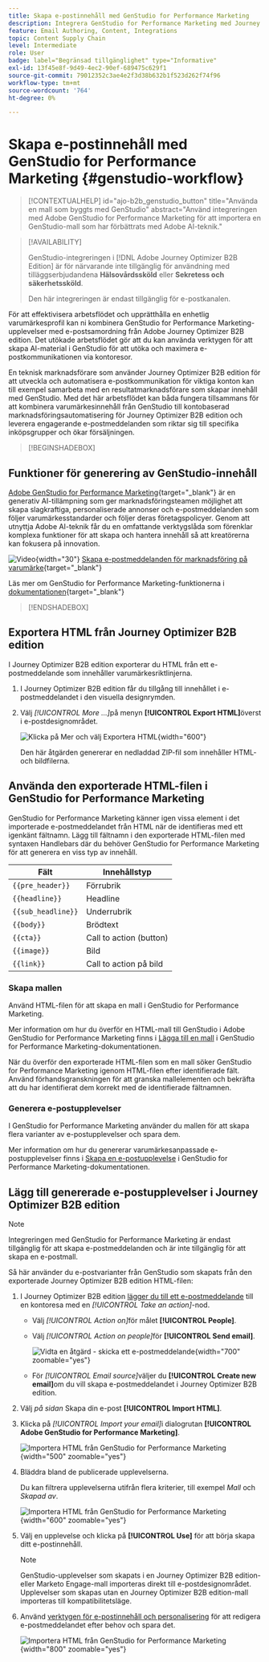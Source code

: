```yaml
---
title: Skapa e-postinnehåll med GenStudio for Performance Marketing
description: Integrera GenStudio for Performance Marketing med Journey Optimizer B2B edition - exportera HTML, skapa AI-baserade e-postupplevelser och importera varumärkesprofilerat innehåll.
feature: Email Authoring, Content, Integrations
topic: Content Supply Chain
level: Intermediate
role: User
badge: label="Begränsad tillgänglighet" type="Informative"
exl-id: 13f45e8f-9d49-4ec2-90ef-689475c629f1
source-git-commit: 79012352c3ae4e2f3d38b632b1f523d262f74f96
workflow-type: tm+mt
source-wordcount: '764'
ht-degree: 0%

---
```


# Skapa e-postinnehåll med GenStudio for Performance Marketing {#genstudio-workflow}

>[!CONTEXTUALHELP]
>id="ajo-b2b_genstudio_button"
>title="Använda en mall som byggts med GenStudio"
>abstract="Använd integreringen med Adobe GenStudio for Performance Marketing för att importera en GenStudio-mall som har förbättrats med Adobe AI-teknik."

>[!AVAILABILITY]
>
>GenStudio-integreringen i [!DNL Adobe Journey Optimizer B2B Edition] är för närvarande inte tillgänglig för användning med tilläggserbjudandena **Hälsovårdssköld** eller **Sekretess och säkerhetssköld**.
>
>Den här integreringen är endast tillgänglig för e-postkanalen.

För att effektivisera arbetsflödet och upprätthålla en enhetlig varumärkesprofil kan ni kombinera GenStudio for Performance Marketing-upplevelser med e-postsamordning från Adobe Journey Optimizer B2B edition. Det utökade arbetsflödet gör att du kan använda verktygen för att skapa AI-material i GenStudio för att utöka och maximera e-postkommunikationen via kontoresor.

En teknisk marknadsförare som använder Journey Optimizer B2B edition för att utveckla och automatisera e-postkommunikation för viktiga konton kan till exempel samarbeta med en resultatmarknadsförare som skapar innehåll med GenStudio. Med det här arbetsflödet kan båda fungera tillsammans för att kombinera varumärkesinnehåll från GenStudio till kontobaserad marknadsföringsautomatisering för Journey Optimizer B2B edition och leverera engagerande e-postmeddelanden som riktar sig till specifika inköpsgrupper och ökar försäljningen.

>[!BEGINSHADEBOX]

## Funktioner för generering av GenStudio-innehåll

[Adobe GenStudio for Performance Marketing](https://business.adobe.com/products/genstudio-for-performance-marketing.html){target="_blank"} är en generativ AI-tillämpning som ger marknadsföringsteamen möjlighet att skapa slagkraftiga, personaliserade annonser och e-postmeddelanden som följer varumärkesstandarder och följer deras företagspolicyer. Genom att utnyttja Adobe AI-teknik får du en omfattande verktygslåda som förenklar komplexa funktioner för att skapa och hantera innehåll så att kreatörerna kan fokusera på innovation.

![Video](../../assets/do-not-localize/icon-video.svg){width="30"} [Skapa e-postmeddelanden för marknadsföring på varumärke](https://experienceleague.adobe.com/en/docs/genstudio-for-performance-marketing-learn/tutorials/creating-experiences/creating-on-brand-emails){target="_blank"}

Läs mer om GenStudio for Performance Marketing-funktionerna i [dokumentationen](https://experienceleague.adobe.com/en/docs/genstudio-for-performance-marketing/user-guide/home){target="_blank"}

>[!ENDSHADEBOX]

## Exportera HTML från Journey Optimizer B2B edition

I Journey Optimizer B2B edition exporterar du HTML från ett e-postmeddelande som innehåller varumärkesriktlinjerna.

1. I Journey Optimizer B2B edition får du tillgång till innehållet i e-postmeddelandet i den visuella designrymden.

1. Välj _[!UICONTROL More ...]_&#x200B;på menyn **[!UICONTROL Export HTML]**&#x200B;överst i e-postdesignområdet.

   ![Klicka på Mer och välj Exportera HTML](./assets/email-export-html.png){width="600"}

   Den här åtgärden genererar en nedladdad ZIP-fil som innehåller HTML- och bildfilerna.

## Använda den exporterade HTML-filen i GenStudio for Performance Marketing

GenStudio for Performance Marketing känner igen vissa element i det importerade e-postmeddelandet från HTML när de identifieras med ett igenkänt fältnamn. Lägg till fältnamn i den exporterade HTML-filen med syntaxen Handlebars där du behöver GenStudio for Performance Marketing för att generera en viss typ av innehåll.

| Fält | Innehållstyp |
| ----------------- | ------------------------- |
| `{{pre_header}}` | Förrubrik |
| `{{headline}}` | Headline |
| `{{sub_headline}}` | Underrubrik |
| `{{body}}` | Brödtext |
| `{{cta}}` | Call to action (button) |
| `{{image}}` | Bild |
| `{{link}}` | Call to action på bild |

### Skapa mallen

Använd HTML-filen för att skapa en mall i GenStudio for Performance Marketing.

Mer information om hur du överför en HTML-mall till GenStudio i Adobe GenStudio for Performance Marketing finns i [Lägga till en mall](https://experienceleague.adobe.com/en/docs/genstudio-for-performance-marketing/user-guide/content/templates/use-templates#add-a-template) i GenStudio for Performance Marketing-dokumentationen.

När du överför den exporterade HTML-filen som en mall söker GenStudio for Performance Marketing igenom HTML-filen efter identifierade fält. Använd förhandsgranskningen för att granska mallelementen och bekräfta att du har identifierat dem korrekt med de identifierade fältnamnen.

### Generera e-postupplevelser

I GenStudio for Performance Marketing använder du mallen för att skapa flera varianter av e-postupplevelser och spara dem.

Mer information om hur du genererar varumärkesanpassade e-postupplevelser finns i [Skapa en e-postupplevelse](https://experienceleague.adobe.com/en/docs/genstudio-for-performance-marketing/user-guide/create/create-email-experience) i GenStudio for Performance Marketing-dokumentationen.

## Lägg till genererade e-postupplevelser i Journey Optimizer B2B edition

>[!NOTE]
>
>Integreringen med GenStudio for Performance Marketing är endast tillgänglig för att skapa e-postmeddelanden och är inte tillgänglig för att skapa en e-postmall.

Så här använder du e-postvarianter från GenStudio som skapats från den exporterade Journey Optimizer B2B edition HTML-filen:

1. I Journey Optimizer B2B edition [lägger du till ett e-postmeddelande](./add-email.md) till en kontoresa med en _[!UICONTROL Take an action]_-nod.

   * Välj _[!UICONTROL Action on]_&#x200B;för målet **[!UICONTROL People]**.

   * Välj _[!UICONTROL Action on people]_&#x200B;för **[!UICONTROL Send email]**.

     ![Vidta en åtgärd - skicka ett e-postmeddelande](./assets/journey-node-send-email.png){width="700" zoomable="yes"}

   * För _[!UICONTROL Email source]_&#x200B;väljer du **[!UICONTROL Create new email]**&#x200B;om du vill skapa e-postmeddelandet i Journey Optimizer B2B edition.

1. Välj _på sidan_ Skapa din e-post **[!UICONTROL Import HTML]**.

1. Klicka på _[!UICONTROL Import your email]_&#x200B;i dialogrutan **[!UICONTROL Adobe GenStudio for Performance Marketing]**.

   ![Importera HTML från GenStudio for Performance Marketing](./assets/email-import-html-genstudio.png){width="500" zoomable="yes"}

1. Bläddra bland de publicerade upplevelserna.

   Du kan filtrera upplevelserna utifrån flera kriterier, till exempel _Mall_ och _Skapad av_.

   ![Importera HTML från GenStudio for Performance Marketing](./assets/email-import-select-gen-studio-experience.png){width="600" zoomable="yes"}

1. Välj en upplevelse och klicka på **[!UICONTROL Use]** för att börja skapa ditt e-postinnehåll.

   >[!NOTE]
   >
   >GenStudio-upplevelser som skapats i en Journey Optimizer B2B edition- eller Marketo Engage-mall importeras direkt till e-postdesignområdet. Upplevelser som skapas utan en Journey Optimizer B2B edition-mall importeras till kompatibilitetsläge.

1. Använd [verktygen för e-postinnehåll och personalisering](./email-authoring.md) för att redigera e-postmeddelandet efter behov och spara det.

   ![Importera HTML från GenStudio for Performance Marketing](./assets/email-imported-experience.png){width="800" zoomable="yes"}
